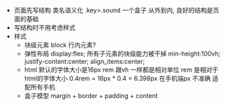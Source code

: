 - 页面先写结构
  类名语义化 .key>.sound 一个盒子
  从外到内,
  良好的结构是页面的基础
- 写结构时不用考虑样式
- 样式
  - 块级元素 block
    行内元素? 
  - 弹性布局
    display:flex;
    所有子元素的块级能力被干掉
    min-height:100vh;
    justify-content:center;
    align_items:center;
  - html 默认的字体大小是16px
    rem 跟vh 一样都是相对单位
    rem 是相对于html的字体大小
    0.4rem = 16px * 0.4 = 6.398px
    在手机端px 不准确 适配所有手机
  - 盒子模型
    margin + border + padding + content